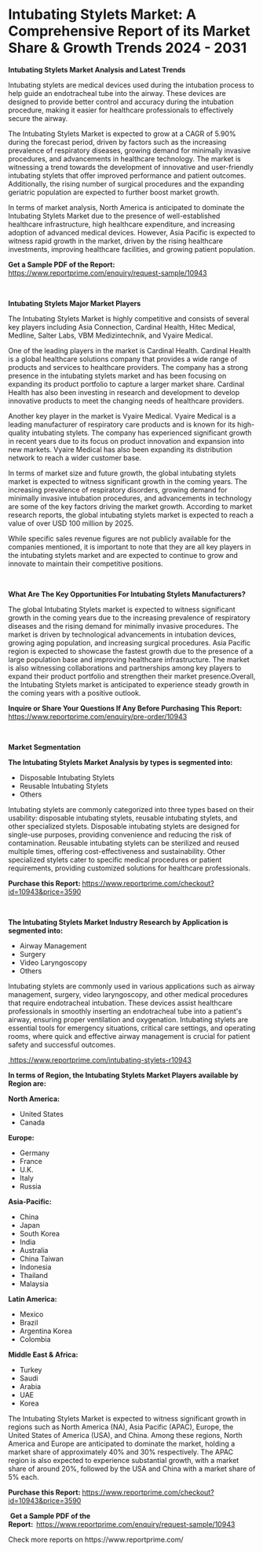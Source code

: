 <p><h1>Intubating Stylets Market: A Comprehensive Report of its Market Share & Growth Trends 2024 - 2031</h1></p><p><strong>Intubating Stylets Market Analysis and Latest Trends</strong></p>
<p><p>Intubating stylets are medical devices used during the intubation process to help guide an endotracheal tube into the airway. These devices are designed to provide better control and accuracy during the intubation procedure, making it easier for healthcare professionals to effectively secure the airway.</p><p>The Intubating Stylets Market is expected to grow at a CAGR of 5.90% during the forecast period, driven by factors such as the increasing prevalence of respiratory diseases, growing demand for minimally invasive procedures, and advancements in healthcare technology. The market is witnessing a trend towards the development of innovative and user-friendly intubating stylets that offer improved performance and patient outcomes. Additionally, the rising number of surgical procedures and the expanding geriatric population are expected to further boost market growth.</p><p>In terms of market analysis, North America is anticipated to dominate the Intubating Stylets Market due to the presence of well-established healthcare infrastructure, high healthcare expenditure, and increasing adoption of advanced medical devices. However, Asia Pacific is expected to witness rapid growth in the market, driven by the rising healthcare investments, improving healthcare facilities, and growing patient population.</p></p>
<p><strong>Get a Sample PDF of the Report:&nbsp;</strong> <a href="https://www.reportprime.com/enquiry/request-sample/10943">https://www.reportprime.com/enquiry/request-sample/10943</a></p>
<p>&nbsp;</p>
<p><strong>Intubating Stylets Major Market Players</strong></p>
<p><p>The Intubating Stylets Market is highly competitive and consists of several key players including Asia Connection, Cardinal Health, Hitec Medical, Medline, Salter Labs, VBM Medizintechnik, and Vyaire Medical.</p><p>One of the leading players in the market is Cardinal Health. Cardinal Health is a global healthcare solutions company that provides a wide range of products and services to healthcare providers. The company has a strong presence in the intubating stylets market and has been focusing on expanding its product portfolio to capture a larger market share. Cardinal Health has also been investing in research and development to develop innovative products to meet the changing needs of healthcare providers.</p><p>Another key player in the market is Vyaire Medical. Vyaire Medical is a leading manufacturer of respiratory care products and is known for its high-quality intubating stylets. The company has experienced significant growth in recent years due to its focus on product innovation and expansion into new markets. Vyaire Medical has also been expanding its distribution network to reach a wider customer base.</p><p>In terms of market size and future growth, the global intubating stylets market is expected to witness significant growth in the coming years. The increasing prevalence of respiratory disorders, growing demand for minimally invasive intubation procedures, and advancements in technology are some of the key factors driving the market growth. According to market research reports, the global intubating stylets market is expected to reach a value of over USD 100 million by 2025.</p><p>While specific sales revenue figures are not publicly available for the companies mentioned, it is important to note that they are all key players in the intubating stylets market and are expected to continue to grow and innovate to maintain their competitive positions.</p></p>
<p>&nbsp;</p>
<p><strong>What Are The Key Opportunities For Intubating Stylets Manufacturers?</strong></p>
<p><p>The global Intubating Stylets market is expected to witness significant growth in the coming years due to the increasing prevalence of respiratory diseases and the rising demand for minimally invasive procedures. The market is driven by technological advancements in intubation devices, growing aging population, and increasing surgical procedures. Asia Pacific region is expected to showcase the fastest growth due to the presence of a large population base and improving healthcare infrastructure. The market is also witnessing collaborations and partnerships among key players to expand their product portfolio and strengthen their market presence.Overall, the Intubating Stylets market is anticipated to experience steady growth in the coming years with a positive outlook.</p></p>
<p><strong>Inquire or Share Your Questions If Any Before Purchasing This Report:</strong> <a href="https://www.reportprime.com/enquiry/pre-order/10943">https://www.reportprime.com/enquiry/pre-order/10943</a></p>
<p>&nbsp;</p>
<p><strong>Market Segmentation</strong></p>
<p><strong>The Intubating Stylets Market Analysis by types is segmented into:</strong></p>
<p><ul><li>Disposable Intubating Stylets</li><li>Reusable Intubating Stylets</li><li>Others</li></ul></p>
<p><p>Intubating stylets are commonly categorized into three types based on their usability: disposable intubating stylets, reusable intubating stylets, and other specialized stylets. Disposable intubating stylets are designed for single-use purposes, providing convenience and reducing the risk of contamination. Reusable intubating stylets can be sterilized and reused multiple times, offering cost-effectiveness and sustainability. Other specialized stylets cater to specific medical procedures or patient requirements, providing customized solutions for healthcare professionals.</p></p>
<p><strong>Purchase this Report:&nbsp;</strong><a href="https://www.reportprime.com/checkout?id=10943&price=3590">https://www.reportprime.com/checkout?id=10943&price=3590</a></p>
<p>&nbsp;</p>
<p><strong>The Intubating Stylets Market Industry Research by Application is segmented into:</strong></p>
<p><ul><li>Airway Management</li><li>Surgery</li><li>Video Laryngoscopy</li><li>Others</li></ul></p>
<p><p>Intubating stylets are commonly used in various applications such as airway management, surgery, video laryngoscopy, and other medical procedures that require endotracheal intubation. These devices assist healthcare professionals in smoothly inserting an endotracheal tube into a patient's airway, ensuring proper ventilation and oxygenation. Intubating stylets are essential tools for emergency situations, critical care settings, and operating rooms, where quick and effective airway management is crucial for patient safety and successful outcomes.</p></p>
<p><a href="https://www.reportprime.com/intubating-stylets-r10943">&nbsp;https://www.reportprime.com/intubating-stylets-r10943</a></p>
<p><strong>In terms of Region, the Intubating Stylets Market Players available by Region are:</strong></p>
<p>
    <p> <strong> North America: </strong>
        <ul>
            <li>United States</li>
            <li>Canada</li>
        </ul>
        </p> 
    <p> <strong> Europe: </strong>
        <ul>
            <li>Germany</li>
            <li>France</li>
            <li>U.K.</li>
            <li>Italy</li>
            <li>Russia</li>
        </ul>
        </p> 
    <p> <strong> Asia-Pacific: </strong>
        <ul>
            <li>China</li>
            <li>Japan</li>
            <li>South Korea</li>
            <li>India</li>
            <li>Australia</li>
            <li>China Taiwan</li>
            <li>Indonesia</li>
            <li>Thailand</li>
            <li>Malaysia</li>
        </ul>
        </p> 
    <p> <strong> Latin America: </strong>
        <ul>
            <li>Mexico</li>
            <li>Brazil</li>
            <li>Argentina Korea</li>
            <li>Colombia</li>
        </ul>
        </p> 
    <p> <strong> Middle East & Africa: </strong>
        <ul>
            <li>Turkey</li>
            <li>Saudi</li>
            <li>Arabia</li>
            <li>UAE</li>
            <li>Korea</li>
        </ul>
    </p>
    </p>
<p><p>The Intubating Stylets Market is expected to witness significant growth in regions such as North America (NA), Asia Pacific (APAC), Europe, the United States of America (USA), and China. Among these regions, North America and Europe are anticipated to dominate the market, holding a market share of approximately 40% and 30% respectively. The APAC region is also expected to experience substantial growth, with a market share of around 20%, followed by the USA and China with a market share of 5% each.</p></p>
<p><strong>Purchase this Report: </strong><a href="https://www.reportprime.com/checkout?id=10943&price=3590">https://www.reportprime.com/checkout?id=10943&price=3590</a></p>
<p>&nbsp;<strong>Get a Sample PDF of the Report:&nbsp;&nbsp;</strong><a href="https://www.reportprime.com/enquiry/request-sample/10943">https://www.reportprime.com/enquiry/request-sample/10943</a></p>
<p><strong></strong></p>
<p>Check more reports on https://www.reportprime.com/</p>